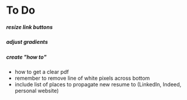 # To Do
##### resize link buttons

##### adjust gradients

##### create "how to"
- how to get a clear pdf
- remember to remove line of white pixels across bottom
- include list of places to propagate new resume to (LinkedIn, Indeed, personal website)